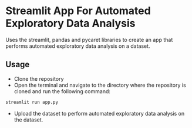 # Streamlit App For Automated Exploratory Data Analysis
Uses the streamlit, pandas and pycaret libraries to create an app that performs automated exploratory data analysis on a dataset.

## Usage
- Clone the repository
- Open the terminal and navigate to the directory where the repository is cloned and run the following command:
```bash
streamlit run app.py
```
- Upload the dataset to perform automated exploratory data analysis on the dataset.
